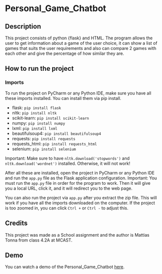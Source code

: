 # Personal_Game_Chatbot

## Description

This project consists of python {flask} and HTML. The program allows the user to get information about a game of the user choice, it can show a list of games that suits the user requirements and also can compare 2 games with each other and give the percentage of how similar they are.

## How to run the project 

### Imports

To run the project on PyCharm or any Python IDE, make sure you have all these imports installed. You can install them via pip install.

- flask: `pip install flask`
- nltk: `pip install nltk`
- scikit-learn: `pip install scikit-learn`
- numpy: `pip install numpy`
- lxml: `pip install lxml`
- beautifulsoup4: `pip install beautifulsoup4`
- requests: `pip install requests`
- requests_html: `pip install requests_html`
- selenium: `pip install selenium`

Important: Make sure to have `nltk.download('stopwords')` and `nltk.download('wordnet')` installed. Otherwise, it will not work!

After all these are installed, open the project in PyCharm or any Python IDE and run the `app.py` file as the Flask application configuration. Important: You must run the `app.py` file in order for the program to work. Then it will give you a local URL, click it, and it will redirect you to the web page. 

You can also run the project via `app.py` after you extract the zip file. This will work if you have all the imports downloaded on the computer. If the project is too zoomed in, you can click `Ctrl +` or `Ctrl -` to adjust this.

## Credits

This project was made as a School assignment and the author is Mattias Tonna from class 4.2A at MCAST.

## Demo

You can watch a demo of the Personal_Game_Chatbot [here](https://youtu.be/tatm5XOEVWs).
